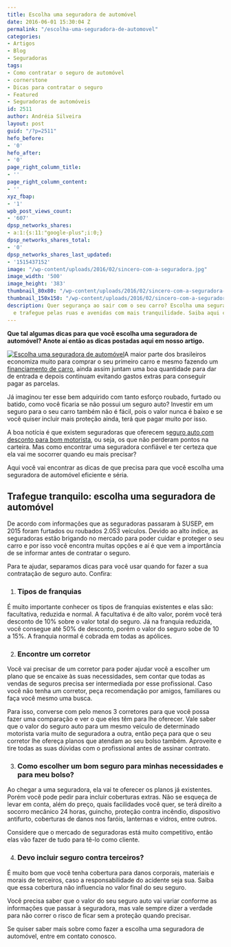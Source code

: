 ```yaml
---
title: Escolha uma seguradora de automóvel
date: 2016-06-01 15:30:04 Z
permalink: "/escolha-uma-seguradora-de-automovel"
categories:
- Artigos
- Blog
- Seguradoras
tags:
- Como contratar o seguro de automóvel
- cornerstone
- Dicas para contratar o seguro
- Featured
- Seguradoras de automóveis
id: 2511
author: Andréia Silveira
layout: post
guid: "/?p=2511"
hefo_before:
- '0'
hefo_after:
- '0'
page_right_column_title:
- ''
page_right_column_content:
- ''
xyz_fbap:
- '1'
wpb_post_views_count:
- '607'
dpsp_networks_shares:
- a:1:{s:11:"google-plus";i:0;}
dpsp_networks_shares_total:
- '0'
dpsp_networks_shares_last_updated:
- '1515437152'
image: "/wp-content/uploads/2016/02/sincero-com-a-seguradora.jpg"
image_width: '500'
image_height: '383'
thumbnail_80x80: "/wp-content/uploads/2016/02/sincero-com-a-seguradora-80x80.jpg"
thumbnail_150x150: "/wp-content/uploads/2016/02/sincero-com-a-seguradora-150x150.jpg"
description: Quer segurança ao sair com o seu carro? Escolha uma seguradora de automóvel
  e trafegue pelas ruas e avenidas com mais tranquilidade. Saiba aqui como!
---
```


**Que tal algumas dicas para que você escolha uma seguradora de automóvel? Anote aí então as dicas postadas aqui em nosso artigo.**

[<img class="alignleft wp-image-3515 size-medium" title="Escolha uma seguradora de automóvel" src="/wp-content/uploads/2016/06/seguradora-de-automovel-250x167.jpg" alt="Escolha uma seguradora de automóvel" width="250" height="167" srcset="/wp-content/uploads/2016/06/seguradora-de-automovel-250x167.jpg 250w, /wp-content/uploads/2016/06/seguradora-de-automovel-768x512.jpg 768w, /wp-content/uploads/2016/06/seguradora-de-automovel-700x467.jpg 700w, /wp-content/uploads/2016/06/seguradora-de-automovel-120x80.jpg 120w" sizes="(max-width: 250px) 100vw, 250px" />](/wp-content/uploads/2016/06/seguradora-de-automovel.jpg)A maior parte dos brasileiros economiza muito para comprar o seu primeiro carro e mesmo fazendo um <a href="/financiamento-de-carro-como-funciona-e-quando-fazer/" target="_blank">financiamento de carro</a>, ainda assim juntam uma boa quantidade para dar de entrada e depois continuam evitando gastos extras para conseguir pagar as parcelas.

Já imaginou ter esse bem adquirido com tanto esforço roubado, furtado ou batido, como você ficaria se não possui um seguro auto? Investir em um seguro para o seu carro também não é fácil, pois o valor nunca é baixo e se você quiser incluir mais proteção ainda, terá que pagar muito por isso.

A boa notícia é que existem seguradoras que oferecem s<a href="/seguro-auto-com-desconto" target="_blank">eguro auto com desconto para bom motorista</a>, ou seja, os que não perderam pontos na carteira. Mas como encontrar uma seguradora confiável e ter certeza que ela vai me socorrer quando eu mais precisar?

Aqui você vai encontrar as dicas de que precisa para que você escolha uma seguradora de automóvel eficiente e séria.

## Trafegue tranquilo: escolha uma seguradora de automóvel

De acordo com informações que as seguradoras passaram à SUSEP, em 2015 foram furtados ou roubados 2.053 veículos. Devido ao alto índice, as seguradoras estão brigando no mercado para poder cuidar e proteger o seu carro e por isso você encontra muitas opções e aí é que vem a importância de se informar antes de contratar o seguro.

Para te ajudar, separamos dicas para você usar quando for fazer a sua contratação de seguro auto. Confira:

  1. ### Tipos de franquias

É muito importante conhecer os tipos de franquias existentes e elas são: facultativa, reduzida e normal. A facultativa é de alto valor, porém você terá desconto de 10% sobre o valor total do seguro. Já na franquia reduzida, você consegue até 50% de desconto, porém o valor do seguro sobe de 10 a 15%. A franquia normal é cobrada em todas as apólices.

<ol start="2">
  <li>
    <h3>
      Encontre um corretor
    </h3>
  </li>
</ol>

Você vai precisar de um corretor para poder ajudar você a escolher um plano que se encaixe às suas necessidades, sem contar que todas as vendas de seguros precisa ser intermediada por esse profissional. Caso você não tenha um corretor, peça recomendação por amigos, familiares ou faça você mesmo uma busca.

Para isso, converse com pelo menos 3 corretores para que você possa fazer uma comparação e ver o que eles têm para lhe oferecer. Vale saber que o valor do seguro auto para um mesmo veículo de determinado motorista varia muito de seguradora a outra, então peça para que o seu corretor lhe ofereça planos que atendam ao seu bolso também. Aproveite e tire todas as suas dúvidas com o profissional antes de assinar contrato.

<ol start="3">
  <li>
    <h3>
      Como escolher um bom seguro para minhas necessidades e para meu bolso?
    </h3>
  </li>
</ol>

Ao chegar a uma seguradora, ela vai te oferecer os planos já existentes. Porém você pode pedir para incluir coberturas extras. Não se esqueça de levar em conta, além do preço, quais facilidades você quer, se terá direito a socorro mecânico 24 horas, guincho, proteção contra incêndio, dispositivo antifurto, coberturas de danos nos faróis, lanternas e vidros, entre outros.

Considere que o mercado de seguradoras está muito competitivo, então elas vão fazer de tudo para tê-lo como cliente.

<ol start="4">
  <li>
    <h3>
      Devo incluir seguro contra terceiros?
    </h3>
  </li>
</ol>

É muito bom que você tenha cobertura para danos corporais, materiais e morais de terceiros, caso a responsabilidade do acidente seja sua. Saiba que essa cobertura não influencia no valor final do seu seguro.

Você precisa saber que o valor do seu seguro auto vai variar conforme as informações que passar à seguradora, mas vale sempre dizer a verdade para não correr o risco de ficar sem a proteção quando precisar.

Se quiser saber mais sobre como fazer a escolha uma seguradora de automóvel, entre em contato conosco.